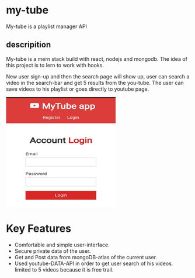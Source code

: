 # my-tube
My-tube is a playlist manager API

## descripition
My-tube is a mern stack build with react, nodejs and mongodb. 
The idea of this project is to lern to work with hooks. 

New user sign-up and then the search page will show up, user can search a video in the search-bar and get 5 results from the you-tube.
The user can save videos to his playlist or goes directly to youtube page.

![](/img/mytube.png)

# Key Features
- Comfortable and simple user-interface. 
- Secure private data of the user.
- Get and Post data from mongoDB-atlas of the current user.
- Used youtube-DATA-API in order to get user search of his videos. limited to 5 videos because it is free trail.


